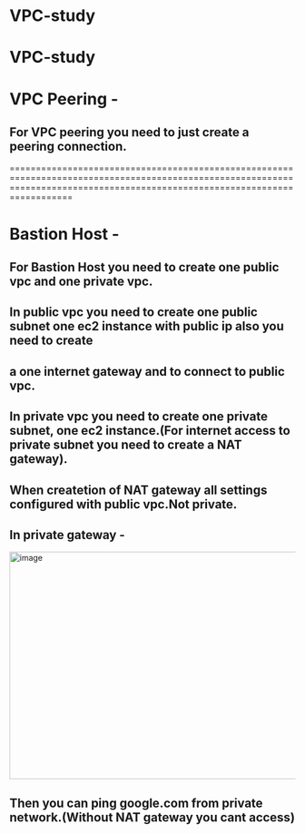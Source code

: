 # VPC-study
VPC-study
==========================================================================================================================================================================
# VPC Peering -

## For VPC peering you need to just create a peering connection.

==============================================================================================================================================================================
# Bastion Host -

## For Bastion Host you need to create one public vpc and one private vpc.

## In public vpc you need to create one public subnet one ec2 instance with public ip also you need to create 
## a one internet gateway and to connect to public vpc.


## In private vpc you need to create one private subnet, one ec2 instance.(For internet access to private subnet you need to create a NAT gateway).
## When createtion of NAT gateway all settings configured with public vpc.Not private.

## In private gateway -
<img width="1901" height="401" alt="image" src="https://github.com/user-attachments/assets/e65109fe-66e4-437d-a54c-f4e05bd7b754" />

## Then you can ping google.com from private network.(Without NAT gateway you cant access)


